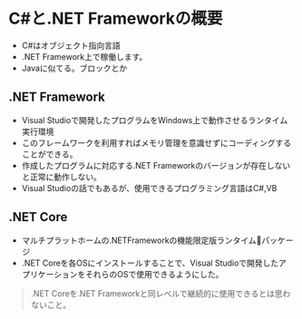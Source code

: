# C#と.NET Frameworkの概要

- C#はオブジェクト指向言語
- .NET Framework上で稼働します。
- Javaに似てる。ブロックとか

## .NET Framework
- Visual Studioで開発したプログラムをWindows上で動作させるランタイム実行環境
- このフレームワークを利用すればメモリ管理を意識せずにコーディングすることができる。
- 作成したプログラムに対応する.NET Frameworkのバージョンが存在しないと正常に動作しない。
- Visual Studioの話でもあるが、使用できるプログラミング言語はC#,VB

## .NET Core
- マルチプラットホームの.NETFrameworkの機能限定版ランタイムパッケージ
- .NET Coreを各OSにインストールすることで、Visual Studioで開発したアプリケーションをそれらのOSで使用できるようにした。
> .NET Coreを.NET Frameworkと同レベルで継続的に使用できるとは思わないこと。 

